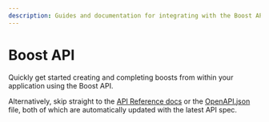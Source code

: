 ```yaml
---
description: Guides and documentation for integrating with the Boost API
---
```


# Boost API

Quickly get started creating and completing boosts from within your application using the Boost API.

Alternatively, skip straight to the [API Reference docs](https://api.boost.xyz/docs) or the [OpenAPI.json](https://api.boost.xyz/openapi.json) file, both of which are automatically updated with the latest API spec.
